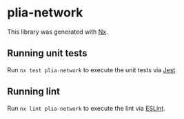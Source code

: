 # plia-network

This library was generated with [Nx](https://nx.dev).


## Running unit tests

Run `nx test plia-network` to execute the unit tests via [Jest](https://jestjs.io).


## Running lint

Run `nx lint plia-network` to execute the lint via [ESLint](https://eslint.org/).

